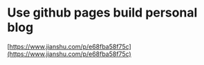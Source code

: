 # Use github pages build personal blog

[https://www.jianshu.com/p/e68fba58f75c](https://www.jianshu.com/p/e68fba58f75c)

